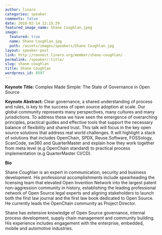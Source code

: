 ```yaml
---
author: linaro
categories: speaker
comments: false
date: 2018-02-14 12:15:29
featured_image_name: Shane Coughlan.jpeg
image:
  featured: true
  name: Shane Coughlan.jpg
  path: /assets/images/speakers/Shane Coughlan.jpg
layout: speaker-post
link: http://connect.linaro.org/member/shane-coughlan/
permalink: /speaker/:title/
slug: shane-coughlan
title: Shane Coughlan
wordpress_id: 8597
---
```


**Keynote Title:** Complex Made Simple: The State of Governance in Open Source

**Keynote Abstract:** Clear governance, a shared understanding of process and rules, is key to the success of open source adoption at scale. Our global community represents many perspectives, many cultures and many jurisdictions. To address these we have seen the emergence of overarching principles, practical guides and effective tools that support the necessary balance of flexibility and shared trust. This talk will focus in the key open source solutions that address real world challenges. It will highlight a stack of solutions that includes OpenChain, SPDX, Reuse.Software, FOSSology, ScanCode, sw360 and QuarterMaster and explain how they work together from meta level (e.g OpenChain standard) to practical process implementation (e.g QuarterMaster CI/CD).

**Bio**

Shane Coughlan is an expert in communication, security and business development. His professional accomplishments include spearheading the licensing team that elevated Open Invention Network into the largest patent non-aggression community in history, establishing the leading professional network of Open Source legal experts and aligning stakeholders to launch both the first law journal and the first law book dedicated to Open Source. He currently leads the OpenChain community as Project Director.

Shane has extensive knowledge of Open Source governance, internal process development, supply chain management and community building. His experience includes engagement with the enterprise, embedded, mobile and automotive industries.